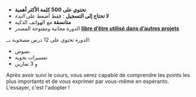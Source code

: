 - **نحتوي على 500 كلمة الأكثر أهمية**
- **لا تحتاج إلى التسجيل** : فقط أضغط على *البدء*
- **متانسقة** مع الهواتف الذكية
- الدورة مجانية ومفتوحة المصدر **[libre d’être utilisé dans d’autres projets](https://github.com/Esperanto/kurso-zagreba-metodo)**

الدورة تحتوي على 12 درس مصحوبة بــ:
- نصوص
- تفسيرات نحوية
- و 3 تمارين

Après avoir suivi le cours, vous serez capable de comprendre les points les plus importants et de vous exprimer par vous-même en espéranto. L'essayer, c'est l'adopter !

